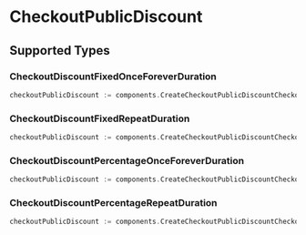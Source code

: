 # CheckoutPublicDiscount


## Supported Types

### CheckoutDiscountFixedOnceForeverDuration

```go
checkoutPublicDiscount := components.CreateCheckoutPublicDiscountCheckoutDiscountFixedOnceForeverDuration(components.CheckoutDiscountFixedOnceForeverDuration{/* values here */})
```

### CheckoutDiscountFixedRepeatDuration

```go
checkoutPublicDiscount := components.CreateCheckoutPublicDiscountCheckoutDiscountFixedRepeatDuration(components.CheckoutDiscountFixedRepeatDuration{/* values here */})
```

### CheckoutDiscountPercentageOnceForeverDuration

```go
checkoutPublicDiscount := components.CreateCheckoutPublicDiscountCheckoutDiscountPercentageOnceForeverDuration(components.CheckoutDiscountPercentageOnceForeverDuration{/* values here */})
```

### CheckoutDiscountPercentageRepeatDuration

```go
checkoutPublicDiscount := components.CreateCheckoutPublicDiscountCheckoutDiscountPercentageRepeatDuration(components.CheckoutDiscountPercentageRepeatDuration{/* values here */})
```

